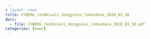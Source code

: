 ```yaml
---
# layout: news
title: CYBERG_rendkivuli_kozgyules_lemondasa_2020_03_18
docs:
  - file: CYBERG_rendkivuli_kozgyules_lemondasa_2020_03_18.pdf
categories: [news]
---
```

